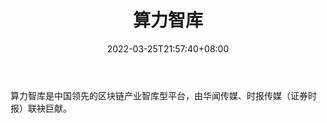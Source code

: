 ﻿---
weight: 
title: "算力智库"
description: "算力智库是中国领先的区块链产业智库型平台，由华闻传媒、时报传媒（证券时报）联袂巨献"
date: 2022-03-25T21:57:40+08:00
lastmod: 2022-03-25T16:45:40+08:00
draft: false
authors: ["Metabd"]
featuredImage: "suanlizhiku.jpg"
link: ""
tags: ["研究机构","算力智库"]
categories: ["navigation"]
navigation: ["研究机构"]
lightgallery: true
toc: true
pinned: false
recommend: false
recommend1: false
---
算力智库是中国领先的区块链产业智库型平台，由华闻传媒、时报传媒（证券时报）联袂巨献。
